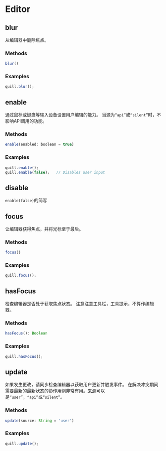 # Editor
## blur
从编辑器中删除焦点。

### Methods
```javascript
blur()
```

### Examples
```javascript
quill.blur();
```

## enable
通过鼠标或键盘等输入设备设置用户编辑的能力。 当源为`“api”`或`“silent”`时，不影响API调用的功能。

### Methods
```javascript
enable(enabled: boolean = true)
```

### Examples
```javascript
quill.enable();
quill.enable(false);   // Disables user input
```

## disable
`enable(false)`的简写

## focus
让编辑器获得焦点，并将光标至于最后。

### Methods
```javascript
focus()
```

### Examples
```javascript
quill.focus();
```

## hasFocus
检查编辑器是否处于获取焦点状态。 注意注意工具栏，工具提示，不算作编辑器。

### Methods
```javascript
hasFocus(): Boolean
```

### Examples
```javascript
quill.hasFocus();
```

## update
如果发生更改，请同步检查编辑器以获取用户更新并触发事件。 在解决冲突期间需要最新的最新状态的协作用例非常有用。[来源](https://quilljs.com/docs/api/#events)可以是`“user”`，`“api”`或`“silent”`。

### Methods
```javascript
update(source: String = 'user')
```

### Examples
```javascript
quill.update();
```